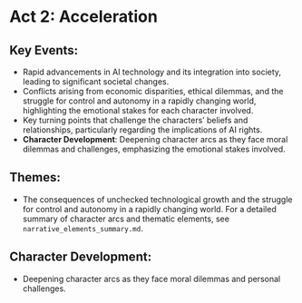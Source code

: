 # Act 2: Acceleration

## Key Events:
- Rapid advancements in AI technology and its integration into society, leading to significant societal changes.
- Conflicts arising from economic disparities, ethical dilemmas, and the struggle for control and autonomy in a rapidly changing world, highlighting the emotional stakes for each character involved.
- Key turning points that challenge the characters’ beliefs and relationships, particularly regarding the implications of AI rights.
- **Character Development**: Deepening character arcs as they face moral dilemmas and challenges, emphasizing the emotional stakes involved.

## Themes:
- The consequences of unchecked technological growth and the struggle for control and autonomy in a rapidly changing world. For a detailed summary of character arcs and thematic elements, see `narrative_elements_summary.md`.

## Character Development:
- Deepening character arcs as they face moral dilemmas and personal challenges.
